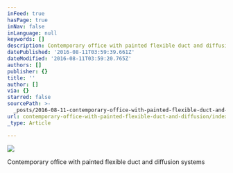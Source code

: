 ```yaml
---
inFeed: true
hasPage: true
inNav: false
inLanguage: null
keywords: []
description: Contemporary office with painted flexible duct and diffusion systems
datePublished: '2016-08-11T03:59:39.661Z'
dateModified: '2016-08-11T03:59:20.765Z'
authors: []
publisher: {}
title: ''
author: []
via: {}
starred: false
sourcePath: >-
  _posts/2016-08-11-contemporary-office-with-painted-flexible-duct-and-diffusion.md
url: contemporary-office-with-painted-flexible-duct-and-diffusion/index.html
_type: Article

---
```

![](https://the-grid-user-content.s3-us-west-2.amazonaws.com/13e54058-e128-4ce0-b8a9-829a73aa6f6f.jpg)

Contemporary office with painted flexible duct and diffusion systems